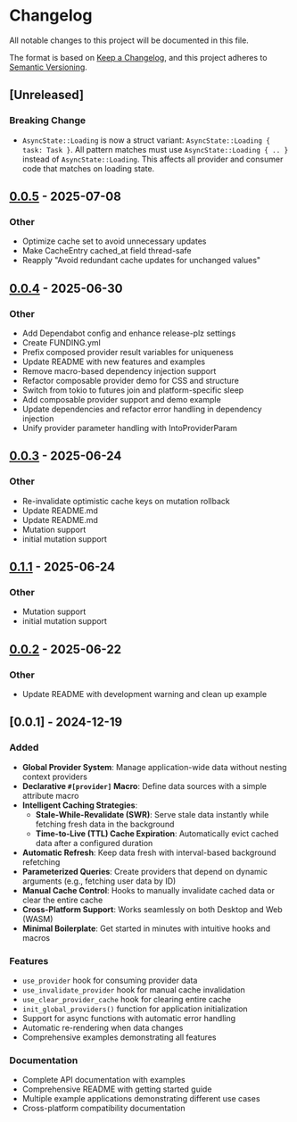 # Changelog

All notable changes to this project will be documented in this file.

The format is based on [Keep a Changelog](https://keepachangelog.com/en/1.1.0/),
and this project adheres to [Semantic Versioning](https://semver.org/spec/v2.0.0.html).

## [Unreleased]
### Breaking Change
- `AsyncState::Loading` is now a struct variant: `AsyncState::Loading { task: Task }`. All pattern matches must use `AsyncState::Loading { .. }` instead of `AsyncState::Loading`. This affects all provider and consumer code that matches on loading state.

## [0.0.5](https://github.com/wheregmis/dioxus-provider/compare/dioxus-provider-v0.0.4...dioxus-provider-v0.0.5) - 2025-07-08

### <!-- 3 -->Other

- Optimize cache set to avoid unnecessary updates
- Make CacheEntry cached_at field thread-safe
- Reapply "Avoid redundant cache updates for unchanged values"

## [0.0.4](https://github.com/wheregmis/dioxus-provider/compare/dioxus-provider-v0.0.3...dioxus-provider-v0.0.4) - 2025-06-30

### <!-- 3 -->Other

- Add Dependabot config and enhance release-plz settings
- Create FUNDING.yml
- Prefix composed provider result variables for uniqueness
- Update README with new features and examples
- Remove macro-based dependency injection support
- Refactor composable provider demo for CSS and structure
- Switch from tokio to futures join and platform-specific sleep
- Add composable provider support and demo example
- Update dependencies and refactor error handling in dependency injection
- Unify provider parameter handling with IntoProviderParam

## [0.0.3](https://github.com/wheregmis/dioxus-provider/compare/dioxus-provider-v0.0.2...dioxus-provider-v0.0.3) - 2025-06-24

### Other

- Re-invalidate optimistic cache keys on mutation rollback
- Update README.md
- Update README.md
- Mutation support
- initial mutation support

## [0.1.1](https://github.com/wheregmis/dioxus-provider/compare/dioxus-provider-macros-v0.1.0...dioxus-provider-macros-v0.1.1) - 2025-06-24

### Other

- Mutation support
- initial mutation support

## [0.0.2](https://github.com/wheregmis/dioxus-provider/compare/dioxus-provider-v0.0.1...dioxus-provider-v0.0.2) - 2025-06-22

### Other

- Update README with development warning and clean up example

## [0.0.1] - 2024-12-19

### Added
- **Global Provider System**: Manage application-wide data without nesting context providers
- **Declarative `#[provider]` Macro**: Define data sources with a simple attribute macro
- **Intelligent Caching Strategies**:
  - **Stale-While-Revalidate (SWR)**: Serve stale data instantly while fetching fresh data in the background
  - **Time-to-Live (TTL) Cache Expiration**: Automatically evict cached data after a configured duration
- **Automatic Refresh**: Keep data fresh with interval-based background refetching
- **Parameterized Queries**: Create providers that depend on dynamic arguments (e.g., fetching user data by ID)
- **Manual Cache Control**: Hooks to manually invalidate cached data or clear the entire cache
- **Cross-Platform Support**: Works seamlessly on both Desktop and Web (WASM)
- **Minimal Boilerplate**: Get started in minutes with intuitive hooks and macros

### Features
- `use_provider` hook for consuming provider data
- `use_invalidate_provider` hook for manual cache invalidation
- `use_clear_provider_cache` hook for clearing entire cache
- `init_global_providers()` function for application initialization
- Support for async functions with automatic error handling
- Automatic re-rendering when data changes
- Comprehensive examples demonstrating all features

### Documentation
- Complete API documentation with examples
- Comprehensive README with getting started guide
- Multiple example applications demonstrating different use cases
- Cross-platform compatibility documentation